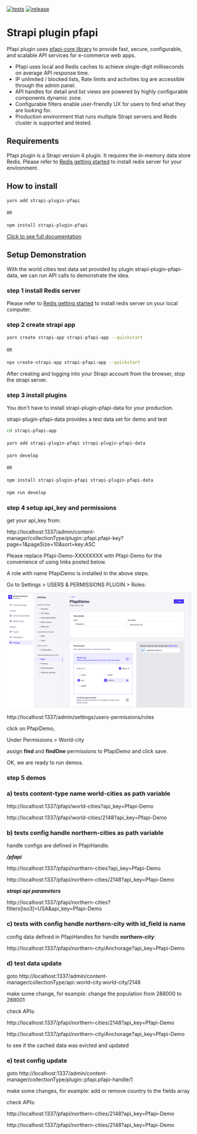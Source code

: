 [![tests](https://github.com/pfapi/pfapi/actions/workflows/tests.yaml/badge.svg)](https://github.com/pfapi/pfapi/actions/workflows/tests.yaml) [![release](https://github.com/pfapi/pfapi/actions/workflows/release.yaml/badge.svg)](https://github.com/pfapi/pfapi/actions/workflows/release.yaml)

# Strapi plugin pfapi

Pfapi plugin uses <a href="https://github.com/pfapi/pfapi/blob/development/packages/pfapi-core/readme.md">pfapi-core library</a> to provide fast, secure, configurable, and scalable API services for e-commerce web apps.

* Pfapi uses local and Redis caches to achieve single-digit milliseconds on average API response time. 
* IP unlimited / blocked lists, Rate limits and activities log are accessible through the admin panel. 
* API handles for detail and list views are powered by highly configurable components dynamic zone.
* Configurable filters enable user-friendly UX for users to find what they are looking for.
* Production environment that runs multiple Strapi servers and Redis cluster is supported and tested.

## Requirements

Pfapi plugin is a Strapi version 4 plugin. It requires the in-memory data store Redis. Please refer to <a href="https://redis.io/docs/getting-started/">Redis getting started</a> to install redis server for your environment.

## How to install

```bash
yarn add strapi-plugin-pfapi

OR

npm install strapi-plugin-pfapi
```

<a href="https://github.com/pfapi/pfapi/blob/development/README.md">Click to see full documentation</a>

## Setup Demonstration

With the world cities test data set provided by plugin strapi-plugin-pfapi-data, we can run API calls to demonstrate the idea.

### step 1 install Redis server

Please refer to <a href="https://redis.io/docs/getting-started/">Redis getting started</a> to install redis server on your local computer.

### step 2 create strapi app

```bash
yarn create strapi-app strapi-pfapi-app --quickstart

OR

npx create-strapi-app strapi-pfapi-app --quickstart
```

After creating and logging into your Strapi account from the browser, stop the strapi server.

### step 3 install plugins

You don't have to install strapi-plugin-pfapi-data for your production.

strapi-plugin-pfapi-data provides a test data set for demo and test


```bash
cd strapi-pfapi-app

yarn add strapi-plugin-pfapi strapi-plugin-pfapi-data

yarn develop

OR

npm install strapi-plugin-pfapi strapi-plugin-pfapi-data

npm run develop
```

### step 4 setup api_key and permissions


get your api_key from:

http://localhost:1337/admin/content-manager/collectionType/plugin::pfapi.pfapi-key?page=1&pageSize=10&sort=key:ASC

Please replace Pfapi-Demo-XXXXXXXX with Pfapi-Demo for the convenience of using links posted below.

A role with name PfapiDemo is installed in the above steps.

Go to Settings > USERS & PERMISSIONS PLUGIN > Roles:

<img alt="Setup PfapiDemo role" src="https://github.com/pfapi/pfapi/blob/developement/images/screen-shot7.png" />

http://localhost:1337/admin/settings/users-permissions/roles

click on PfapiDemo,

Under Permissions > World-city

assign **find** and **findOne** permissions to PfapiDemo and click save.

OK, we are ready to run demos.

### step 5 demos

### a) tests content-type name **world-cities** as path variable

http://localhost:1337/pfapi/world-cities?api_key=Pfapi-Demo

http://localhost:1337/pfapi/world-cities/2148?api_key=Pfapi-Demo

### b) tests config handle **northern-cities** as path variable

handle configs are defined in PfapiHandle.

***/pfapi***

http://localhost:1337/pfapi/northern-cities?api_key=Pfapi-Demo

http://localhost:1337/pfapi/northern-cities/2148?api_key=Pfapi-Demo

***strapi api parameters***

http://localhost:1337/pfapi/northern-cities?filters[iso3]=USA&api_key=Pfapi-Demo

### c) tests with config handle northern-city with id_field is name

config data defined in PfapiHandles for handle **northern-city**:

http://localhost:1337/pfapi/northern-city/Anchorage?api_key=Pfapi-Demo

### d) test data update

goto http://localhost:1337/admin/content-manager/collectionType/api::world-city.world-city/2148

make some change, for example: change the population from 288000 to 288001

check APIs:

http://localhost:1337/pfapi/northern-cities/2148?api_key=Pfapi-Demo

http://localhost:1337/pfapi/northern-city/Anchorage?api_key=Pfapi-Demo

to see if the cached data was evicted and updated

### e) test config update

goto http://localhost:1337/admin/content-manager/collectionType/plugin::pfapi.pfapi-handle/1

make some changes, for example: add or remove country to the fields array

check APIs:

http://localhost:1337/pfapi/northern-cities/2148?api_key=Pfapi-Demo

http://localhost:1337/pfapi/northern-cities/2148?api_key=Pfapi-Demo
